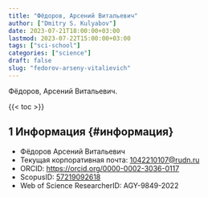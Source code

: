 ```yaml
---
title: "Фёдоров, Арсений Витальевич"
author: ["Dmitry S. Kulyabov"]
date: 2023-07-21T18:00:00+03:00
lastmod: 2023-07-22T15:00:00+03:00
tags: ["sci-school"]
categories: ["science"]
draft: false
slug: "fedorov-arseny-vitalievich"
---
```


Фёдоров, Арсений Витальевич.

<!--more-->

{{< toc >}}


## <span class="section-num">1</span> Информация {#информация}

-   Фёдоров Арсений Витальевич
-   Текущая корпоративная почта: 1042210107@rudn.ru
-   ORCID: <https://orcid.org/0000-0002-3036-0117>
-   ScopusID: [57219092618](https://www.scopus.com/authid/detail.uri?authorId=57219092618)
-   Web of Science ResearcherID: AGY-9849-2022
